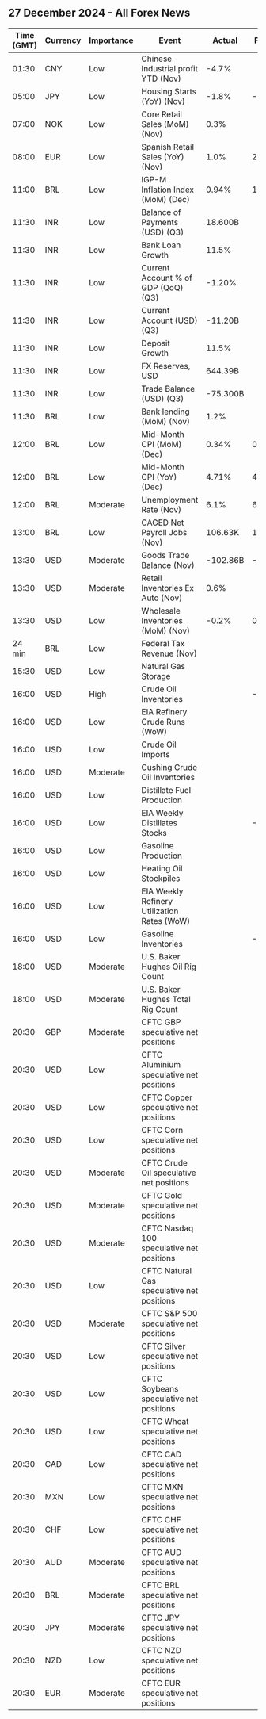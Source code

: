 ## 27 December 2024 - All Forex News

| Time (GMT) | Currency | Importance | Event | Actual | Forecast | Previous |
|------|----------|------------|-------|--------|----------|----------|
| 01:30 | CNY | Low | Chinese Industrial profit YTD (Nov) | -4.7% |  | -4.3% |
| 05:00 | JPY | Low | Housing Starts (YoY) (Nov) | -1.8% | -0.1% | -2.9% |
| 07:00 | NOK | Low | Core Retail Sales (MoM) (Nov) | 0.3% |  | 0.3% |
| 08:00 | EUR | Low | Spanish Retail Sales (YoY) (Nov) | 1.0% | 2.8% | 3.4% |
| 11:00 | BRL | Low | IGP-M Inflation Index (MoM) (Dec) | 0.94% | 1.10% | 1.30% |
| 11:30 | INR | Low | Balance of Payments (USD) (Q3) | 18.600B |  | 5.200B |
| 11:30 | INR | Low | Bank Loan Growth | 11.5% |  | 10.6% |
| 11:30 | INR | Low | Current Account % of GDP (QoQ) (Q3) | -1.20% |  | -1.10% |
| 11:30 | INR | Low | Current Account (USD) (Q3) | -11.20B |  | -9.70B |
| 11:30 | INR | Low | Deposit Growth | 11.5% |  | 10.7% |
| 11:30 | INR | Low | FX Reserves, USD | 644.39B |  | 652.87B |
| 11:30 | INR | Low | Trade Balance (USD) (Q3) | -75.300B |  | -65.100B |
| 11:30 | BRL | Low | Bank lending (MoM) (Nov) | 1.2% |  | 0.5% |
| 12:00 | BRL | Low | Mid-Month CPI (MoM) (Dec) | 0.34% | 0.45% | 0.62% |
| 12:00 | BRL | Low | Mid-Month CPI (YoY) (Dec) | 4.71% | 4.82% | 4.77% |
| 12:00 | BRL | Moderate | Unemployment Rate (Nov) | 6.1% | 6.1% | 6.2% |
| 13:00 | BRL | Low | CAGED Net Payroll Jobs (Nov) | 106.63K | 129.50K | 132.71K |
| 13:30 | USD | Moderate | Goods Trade Balance (Nov) | -102.86B | -101.30B | -98.26B |
| 13:30 | USD | Moderate | Retail Inventories Ex Auto (Nov) | 0.6% |  | 0.3% |
| 13:30 | USD | Low | Wholesale Inventories (MoM) (Nov) | -0.2% | 0.1% | 0.2% |
| 24 min | BRL | Low | Federal Tax Revenue (Nov) |  |  | 247.92B |
| 15:30 | USD | Low | Natural Gas Storage |  |  | -125B |
| 16:00 | USD | High | Crude Oil Inventories |  | -0.700M | -0.934M |
| 16:00 | USD | Low | EIA Refinery Crude Runs (WoW) |  |  | -0.048M |
| 16:00 | USD | Low | Crude Oil Imports |  |  | -1.131M |
| 16:00 | USD | Moderate | Cushing Crude Oil Inventories |  |  | 0.108M |
| 16:00 | USD | Low | Distillate Fuel Production |  |  | -0.135M |
| 16:00 | USD | Low | EIA Weekly Distillates Stocks |  | -0.700M | -3.180M |
| 16:00 | USD | Low | Gasoline Production |  |  | -0.173M |
| 16:00 | USD | Low | Heating Oil Stockpiles |  |  | -0.304M |
| 16:00 | USD | Low | EIA Weekly Refinery Utilization Rates (WoW) |  |  | -0.6% |
| 16:00 | USD | Low | Gasoline Inventories |  | -1.000M | 2.348M |
| 18:00 | USD | Moderate | U.S. Baker Hughes Oil Rig Count |  |  | 483 |
| 18:00 | USD | Moderate | U.S. Baker Hughes Total Rig Count |  |  | 589 |
| 20:30 | GBP | Moderate | CFTC GBP speculative net positions |  |  | 21.6K |
| 20:30 | USD | Low | CFTC Aluminium speculative net positions |  |  | 2.5K |
| 20:30 | USD | Low | CFTC Copper speculative net positions |  |  | 5.9K |
| 20:30 | USD | Low | CFTC Corn speculative net positions |  |  | 221.8K |
| 20:30 | USD | Moderate | CFTC Crude Oil speculative net positions |  |  | 230.0K |
| 20:30 | USD | Moderate | CFTC Gold speculative net positions |  |  | 262.0K |
| 20:30 | USD | Moderate | CFTC Nasdaq 100 speculative net positions |  |  | 36.1K |
| 20:30 | USD | Low | CFTC Natural Gas speculative net positions |  |  | -128.2K |
| 20:30 | USD | Moderate | CFTC S&P 500 speculative net positions |  |  | -39.9K |
| 20:30 | USD | Low | CFTC Silver speculative net positions |  |  | 40.3K |
| 20:30 | USD | Low | CFTC Soybeans speculative net positions |  |  | -109.3K |
| 20:30 | USD | Low | CFTC Wheat speculative net positions |  |  | -79.3K |
| 20:30 | CAD | Low | CFTC CAD speculative net positions |  |  | -182.1K |
| 20:30 | MXN | Low | CFTC MXN speculative net positions |  |  | 14.6K |
| 20:30 | CHF | Low | CFTC CHF speculative net positions |  |  | -21.8K |
| 20:30 | AUD | Moderate | CFTC AUD speculative net positions |  |  | -61.5K |
| 20:30 | BRL | Moderate | CFTC BRL speculative net positions |  |  | -20.9K |
| 20:30 | JPY | Moderate | CFTC JPY speculative net positions |  |  | 6.0K |
| 20:30 | NZD | Low | CFTC NZD speculative net positions |  |  | -42.5K |
| 20:30 | EUR | Moderate | CFTC EUR speculative net positions |  |  | -65.9K |
